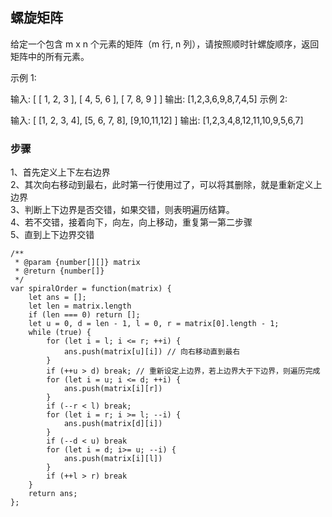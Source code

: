 ## 螺旋矩阵
给定一个包含 m x n 个元素的矩阵（m 行, n 列），请按照顺时针螺旋顺序，返回矩阵中的所有元素。

示例 1:

输入:
[
 [ 1, 2, 3 ],
 [ 4, 5, 6 ],
 [ 7, 8, 9 ]
]
输出: [1,2,3,6,9,8,7,4,5]
示例 2:

输入:
[
  [1, 2, 3, 4],
  [5, 6, 7, 8],
  [9,10,11,12]
]
输出: [1,2,3,4,8,12,11,10,9,5,6,7]

### 步骤
1、首先定义上下左右边界<br>
2、其次向右移动到最右，此时第一行使用过了，可以将其删除，就是重新定义上边界<br>
3、判断上下边界是否交错，如果交错，则表明遍历结算。<br>
4、若不交错，接着向下，向左，向上移动，重复第一第二步骤<br>
5、直到上下边界交错

```
/**
 * @param {number[][]} matrix
 * @return {number[]}
 */
var spiralOrder = function(matrix) {
    let ans = [];
    let len = matrix.length
    if (len === 0) return [];
    let u = 0, d = len - 1, l = 0, r = matrix[0].length - 1;
    while (true) {
        for (let i = l; i <= r; ++i) {
            ans.push(matrix[u][i]) // 向右移动直到最右
        }
        if (++u > d) break; // 重新设定上边界，若上边界大于下边界，则遍历完成
        for (let i = u; i <= d; ++i) {
            ans.push(matrix[i][r])
        }
        if (--r < l) break;
        for (let i = r; i >= l; --i) {
            ans.push(matrix[d][i])
        }
        if (--d < u) break
        for (let i = d; i>= u; --i) {
            ans.push(matrix[i][l])
        }
        if (++l > r) break
    }
    return ans;
};
```